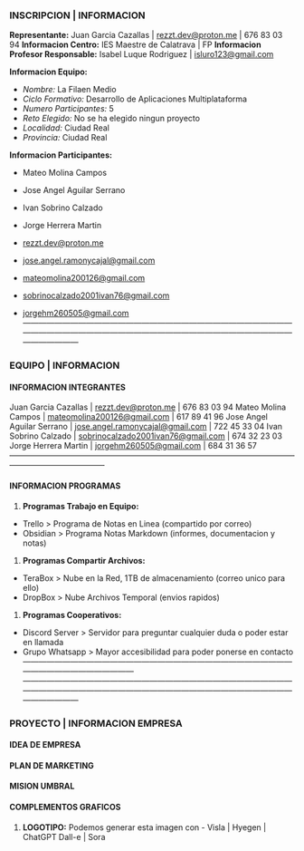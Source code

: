 ###  INSCRIPCION | INFORMACION
**Representante:** Juan Garcia Cazallas | rezzt.dev@proton.me | 676 83 03 94
**Informacion Centro:** IES Maestre de Calatrava | FP
**Informacion Profesor Responsable:** Isabel Luque Rodriguez | isluro123@gmail.com

**Informacion Equipo:** 
- _Nombre:_ La Filaen Medio
- _Ciclo Formativo:_ Desarrollo de Aplicaciones Multiplataforma
- _Numero Participantes:_ 5
- _Reto Elegido:_ No se ha elegido ningun proyecto
- _Localidad:_ Ciudad Real
- _Provincia:_ Ciudad Real

**Informacion Participantes:**
- Mateo Molina Campos
- Jose Angel Aguilar Serrano
- Ivan Sobrino Calzado
- Jorge Herrera Martin

- rezzt.dev@proton.me
- jose.angel.ramonycajal@gmail.com
- mateomolina200126@gmail.com
- sobrinocalzado2001ivan76@gmail.com
- jorgehm260505@gmail.com
———————————————————————————————————————————————————————————————————————————
###  EQUIPO | INFORMACION
####   INFORMACION INTEGRANTES
Juan Garcia Cazallas | rezzt.dev@proton.me | 676 83 03 94
Mateo Molina Campos | mateomolina200126@gmail.com | 617 89 41 96
Jose Angel Aguilar Serrano | jose.angel.ramonycajal@gmail.com | 722 45 33 04
Ivan Sobrino Calzado | sobrinocalzado2001ivan76@gmail.com | 674 32 23 03
Jorge Herrera Martin | jorgehm260505@gmail.com | 684 31 36 57
 ————————————————————————————————————————————————
####   INFORMACION PROGRAMAS
1. **Programas Trabajo en Equipo:**
 - Trello > Programa de Notas en Linea (compartido por correo)
 - Obsidian > Programa Notas Markdown (informes, documentacion y notas)
1. **Programas Compartir Archivos:**
 - TeraBox > Nube en la Red, 1TB de almacenamiento (correo unico para ello)
 - DropBox > Nube Archivos Temporal (envios rapidos)
1. **Programas Cooperativos:**
 - Discord Server > Servidor para preguntar cualquier duda o poder estar en llamada
 - Grupo Whatsapp > Mayor accesibilidad para poder ponerse en contacto
 ————————————————————————————————————————————————
———————————————————————————————————————————————————————————————————————————
###  PROYECTO | INFORMACION EMPRESA
####   IDEA DE EMPRESA
####   PLAN DE MARKETING
####   MISION UMBRAL

####   COMPLEMENTOS GRAFICOS
 1. __LOGOTIPO:__ Podemos generar esta imagen con - Visla | Hyegen | ChatGPT Dall-e | Sora